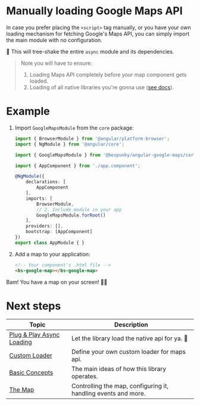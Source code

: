 # Manually loading Google Maps API
In case you prefer placing the `<script>` tag manually, or you have your own loading mechanism for fetching Google's Maps API, you can simply import the main module with no configuration.

🌳 This will tree-shake the entire `async` module and its dependencies.

> Note you will have to ensure:
> 1. Loading Maps API completely before your map component gets loaded.
> 2. Loading of all native libraries you're gonna use ([see docs](https://developers.google.com/maps/documentation/javascript/libraries)).

# Example
1. Import `GoogleMapsModule` from the `core` package:

    ```typescript
    import { BrowserModule } from '@angular/platform-browser';
    import { NgModule } from '@angular/core';

    import { GoogleMapsModule } from '@bespunky/angular-google-maps/core'; // 1. Import module

    import { AppComponent } from './app.component';

    @NgModule({
        declarations: [
            AppComponent
        ],
        imports: [
            BrowserModule,
            // 2. Include module in your app
            GoogleMapsModule.forRoot()
        ],
        providers: [], 
        bootstrap: [AppComponent]
    })
    export class AppModule { }
    ```

2. Add a map to your application:
   
    ```html
    <!-- Your component's .html file -->
    <bs-google-map></bs-google-map>
    ```

Bam! You have a map on your screen! 🤟😎

# Next steps
| Topic | Description |
| ----- | ----------- |
|[Plug & Play Async Loading](/Getting-Started/Plug-n-Play-Async-Loading)|Let the library load the native api for ya. 💪
|[Custom Loader](/Getting-Started/Custom-Loader)|Define your own custom loader for maps api.|
|[Basic Concepts](../Basic-Concepts.md)|The main ideas of how this library operates.|
|[The Map](/The-Map)|Controlling the map, configuring it, handling events and more.|